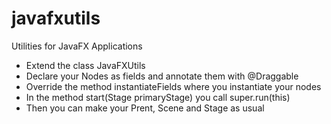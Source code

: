 # javafxutils
Utilities for JavaFX Applications

- Extend the class JavaFXUtils
- Declare your Nodes as fields and annotate them with @Draggable
- Override the method instantiateFields where you instantiate your nodes
- In the method start(Stage primaryStage) you call super.run(this)
- Then you can make your Prent, Scene and Stage as usual


